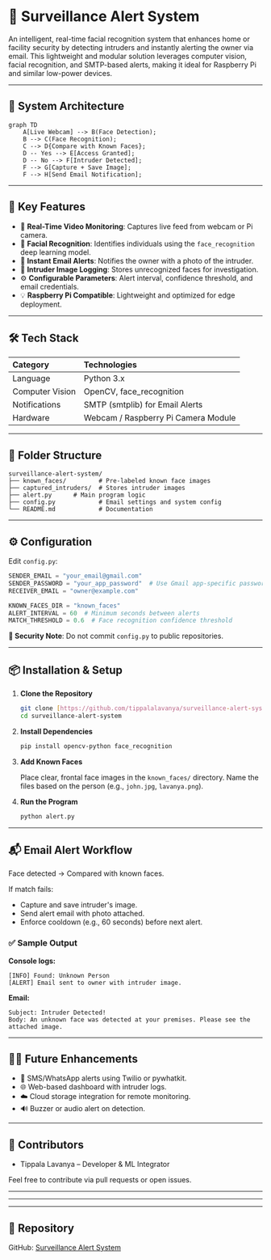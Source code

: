 
# 🔐 Surveillance Alert System

An intelligent, real-time facial recognition system that enhances home or facility security by detecting intruders and instantly alerting the owner via email. This lightweight and modular solution leverages computer vision, facial recognition, and SMTP-based alerts, making it ideal for Raspberry Pi and similar low-power devices.

---

## 🧠 System Architecture

```mermaid
graph TD
    A[Live Webcam] --> B(Face Detection);
    B --> C(Face Recognition);
    C --> D{Compare with Known Faces};
    D -- Yes --> E[Access Granted];
    D -- No --> F[Intruder Detected];
    F --> G[Capture + Save Image];
    F --> H[Send Email Notification];
````

-----

## 🚀 Key Features

  - 🎥 **Real-Time Video Monitoring**: Captures live feed from webcam or Pi camera.
  - 🧠 **Facial Recognition**: Identifies individuals using the `face_recognition` deep learning model.
  - 📧 **Instant Email Alerts**: Notifies the owner with a photo of the intruder.
  - 📁 **Intruder Image Logging**: Stores unrecognized faces for investigation.
  - ⚙️ **Configurable Parameters**: Alert interval, confidence threshold, and email credentials.
  - 💡 **Raspberry Pi Compatible**: Lightweight and optimized for edge deployment.

-----

## 🛠 Tech Stack

| Category        | Technologies                        |
| :-------------- | :---------------------------------- |
| Language        | Python 3.x                          |
| Computer Vision | OpenCV, face\_recognition            |
| Notifications   | SMTP (smtplib) for Email Alerts     |
| Hardware        | Webcam / Raspberry Pi Camera Module |

-----

## 📁 Folder Structure

```
surveillance-alert-system/
├── known_faces/         # Pre-labeled known face images
├── captured_intruders/  # Stores intruder images
├── alert.py      # Main program logic
├── config.py            # Email settings and system config
└── README.md            # Documentation
```

-----

## ⚙️ Configuration

Edit `config.py`:

```python
SENDER_EMAIL = "your_email@gmail.com"
SENDER_PASSWORD = "your_app_password"  # Use Gmail app-specific password
RECEIVER_EMAIL = "owner@example.com"

KNOWN_FACES_DIR = "known_faces"
ALERT_INTERVAL = 60  # Minimum seconds between alerts
MATCH_THRESHOLD = 0.6  # Face recognition confidence threshold
```

**🔐 Security Note**: Do not commit `config.py` to public repositories.

-----

## 📦 Installation & Setup

1.  **Clone the Repository**

    ```bash
    git clone [https://github.com/tippalalavanya/surveillance-alert-system.git](https://github.com/tippalalavanya/surveillance-alert-system.git)
    cd surveillance-alert-system
    ```

2.  **Install Dependencies**

    ```bash
    pip install opencv-python face_recognition
    ```

3.  **Add Known Faces**

    Place clear, frontal face images in the `known_faces/` directory. Name the files based on the person (e.g., `john.jpg`, `lavanya.png`).

4.  **Run the Program**

    ```bash
    python alert.py
    ```

-----

## 📬 Email Alert Workflow

Face detected → Compared with known faces.

If match fails:

  * Capture and save intruder's image.
  * Send alert email with photo attached.
  * Enforce cooldown (e.g., 60 seconds) before next alert.

### ✅ Sample Output

**Console logs:**

```
[INFO] Found: Unknown Person
[ALERT] Email sent to owner with intruder image.
```

**Email:**

```
Subject: Intruder Detected!
Body: An unknown face was detected at your premises. Please see the attached image.
```

-----

## 🧑‍💻 Future Enhancements

  * 📱 SMS/WhatsApp alerts using Twilio or pywhatkit.
  * 🌐 Web-based dashboard with intruder logs.
  * ☁️ Cloud storage integration for remote monitoring.
  * 🔊 Buzzer or audio alert on detection.

-----

## 🙌 Contributors

  * Tippala Lavanya – Developer & ML Integrator

Feel free to contribute via pull requests or open issues.

-----



-----


-----

## 🔗 Repository

GitHub: [Surveillance Alert System](https://github.com/tippalalavanya/surveillance-alert-system)

